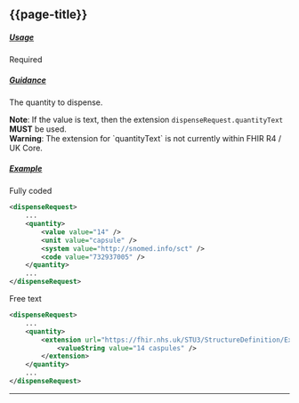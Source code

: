 ## {{page-title}}

<h5><ins>Usage</ins></h5>

<span class="mro-circle required" title="Required"></span> Required

<h5><ins>Guidance</ins></h5>

The quantity to dispense.

<div class="nhsd-a-box nhsd-a-box--bg-light-blue nhsd-!t-margin-bottom-6 nhsd-t-body">
    <b>Note</b>: If the value is text, then the extension <code>dispenseRequest.quantityText</code> <strong>MUST</strong> be used.
</div>

<div class="nhsd-a-box nhsd-a-box--bg-light-yellow nhsd-!t-margin-bottom-6 nhsd-t-body">
    <b>Warning</b>: The extension for `quantityText` is not currently within FHIR R4 / UK Core.
</div>


<h5><ins>Example</ins></h5>

Fully coded

```xml
<dispenseRequest>
    ...
    <quantity>
        <value value="14" />
        <unit value="capsule" />
        <system value="http://snomed.info/sct" />
        <code value="732937005" />
    </quantity>
    ...
</dispenseRequest>
```


Free text

```xml
<dispenseRequest>
    ...
    <quantity>
        <extension url="https://fhir.nhs.uk/STU3/StructureDefinition/Extension-CareConnect-GPC-MedicationQuantityText-1">
            <valueString value="14 caspules" />
        </extension>
    </quantity>
    ...
</dispenseRequest>
```

---
